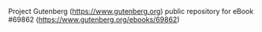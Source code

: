 Project Gutenberg (https://www.gutenberg.org) public repository for
eBook #69862 (https://www.gutenberg.org/ebooks/69862)
